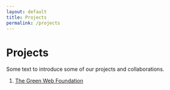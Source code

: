 ```yaml
---
layout: default
title: Projects
permalink: /projects
---
```


# Projects

Some text to introduce some of our projects and collaborations.

1. [The Green Web Foundation](green-web-foundation) 